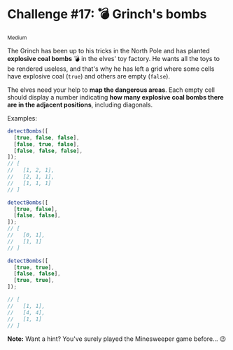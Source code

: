 # Challenge #17: 💣 Grinch's bombs

<small>Medium</small>

The Grinch has been up to his tricks in the North Pole and has planted **explosive coal bombs** 💣 in the elves' toy factory. He wants all the toys to be rendered useless, and that's why he has left a grid where some cells have explosive coal (`true`) and others are empty (`false`).

The elves need your help to **map the dangerous areas**. Each empty cell should display a number indicating **how many explosive coal bombs there are in the adjacent positions**, including diagonals.

Examples:

```javascript
detectBombs([
  [true, false, false],
  [false, true, false],
  [false, false, false],
]);
// [
//   [1, 2, 1],
//   [2, 1, 1],
//   [1, 1, 1]
// ]

detectBombs([
  [true, false],
  [false, false],
]);
// [
//   [0, 1],
//   [1, 1]
// ]

detectBombs([
  [true, true],
  [false, false],
  [true, true],
]);

// [
//   [1, 1],
//   [4, 4],
//   [1, 1]
// ]
```

**Note:** Want a hint? You've surely played the Minesweeper game before… 😉
